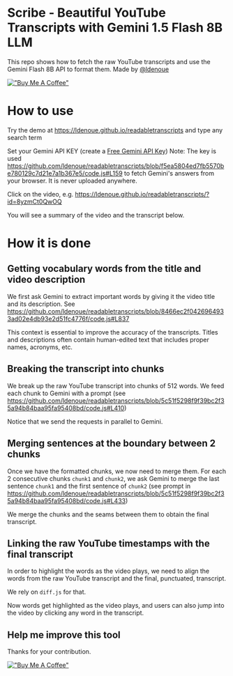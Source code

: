 # Scribe - Beautiful YouTube Transcripts with Gemini 1.5 Flash 8B LLM

This repo shows how to fetch the raw YouTube transcripts and use the Gemini Flash 8B API to format them.
Made by [@ldenoue](https://twitter.com/ldenoue)

[!["Buy Me A Coffee"](https://www.buymeacoffee.com/assets/img/custom_images/orange_img.png)](https://www.buymeacoffee.com/ldenoue)

# How to use

Try the demo at https://ldenoue.github.io/readabletranscripts and type any search term

Set your Gemini API KEY (create a [Free Gemini API Key](https://aistudio.google.com/apikey))
Note: The key is used https://github.com/ldenoue/readabletranscripts/blob/f5ea5804ed7fb5570be780129c7d21e7a1b367e5/code.js#L159 to fetch Gemini's answers from your browser.
It is never uploaded anywhere.

Click on the video, e.g. https://ldenoue.github.io/readabletranscripts/?id=8yzmCt0QwOQ

You will see a summary of the video and the transcript below.

# How it is done

## Getting vocabulary words from the title and video description

We first ask Gemini to extract important words by giving it the video title and its description.
See https://github.com/ldenoue/readabletranscripts/blob/8466ec2f0426964933ad02e4db93e2d51fc4776f/code.js#L837

This context is essential to improve the accuracy of the transcripts.
Titles and descriptions often contain human-edited text that includes proper names, acronyms, etc.

## Breaking the transcript into chunks
We break up the raw YouTube transcript into chunks of 512 words.
We feed each chunk to Gemini with a prompt (see https://github.com/ldenoue/readabletranscripts/blob/5c51f5298f9f39bc2f35a94b84baa95fa95408bd/code.js#L410)

Notice that we send the requests in parallel to Gemini.

## Merging sentences at the boundary between 2 chunks
Once we have the formatted chunks, we now need to merge them.
For each 2 consecutive chunks `chunk1` and `chunk2`, we ask Gemini to merge the last sentence `chunk1` and the first sentence of `chunk2` (see prompt in https://github.com/ldenoue/readabletranscripts/blob/5c51f5298f9f39bc2f35a94b84baa95fa95408bd/code.js#L433)

We merge the chunks and the seams between them to obtain the final transcript.

## Linking the raw YouTube timestamps with the final transcript

In order to highlight the words as the video plays, we need to align the words from the raw YouTube transcript and the final, punctuated, transcript.

We rely on `diff.js` for that.

Now words get highlighted as the video plays, and users can also jump into the video by clicking any word in the transcript.

## Help me improve this tool

Thanks for your contribution.

[!["Buy Me A Coffee"](https://www.buymeacoffee.com/assets/img/custom_images/orange_img.png)](https://www.buymeacoffee.com/ldenoue)
